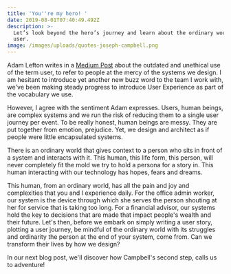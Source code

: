 ```yaml
---
title: 'You''re my hero! '
date: 2019-08-01T07:40:49.492Z
description: >-
  Let’s look beyond the hero’s journey and learn about the ordinary world of the
  user.
image: /images/uploads/quotes-joseph-campbell.png
---
```

Adam Lefton writes in a [Medium Post](https://medium.com/s/user-friendly/why-im-done-saying-user-user-experience-and-ux-in-2019-4fdfc6b7de23) about the outdated and unethical use of the term user, to refer to people at the mercy of the systems we design. I am hesitant to introduce yet another new buzz word to the team I work with, we've been making steady progress to introduce User Experience as part of the vocabulary we use.

However, I agree with the sentiment Adam expresses. Users, human beings, are complex systems and we run the risk of reducing them to a single user journey per event. To be really honest, human beings are messy. They are put together from emotion, prejudice. Yet, we design and architect as if people were little encapsulated systems.

There is an ordinary world that gives context to a person who sits in front of a system and interacts with it. This human, this life form, this person, will never completely fit the mold we try to hold a persona for a story in. This human interacting with our technology has hopes, fears and dreams.

This human, from an ordinary world, has all the pain and joy and complexities that you and I experience daily. For the office admin worker, our system is the device through which she serves the person shouting at her for service that is taking too long. For a financial advisor, our systems hold the key to decisions that are made that impact people's wealth and their future. 
Let's then, before we embark on simply writing a user story, plotting a user journey, be mindful of the ordinary world with its struggles and ordinarity the person at the end of your system, come from. Can we transform their lives by how we design? 

In our next blog post, we'll discover how Campbell's second step, calls us to adventure!
